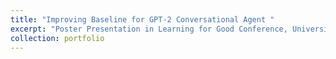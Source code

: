 ```yaml
---
title: "Improving Baseline for GPT-2 Conversational Agent "
excerpt: "Poster Presentation in Learning for Good Conference, University of Washington, September 2022. 1<br/><img src='/images/Poster.png'>"
collection: portfolio
---
```


